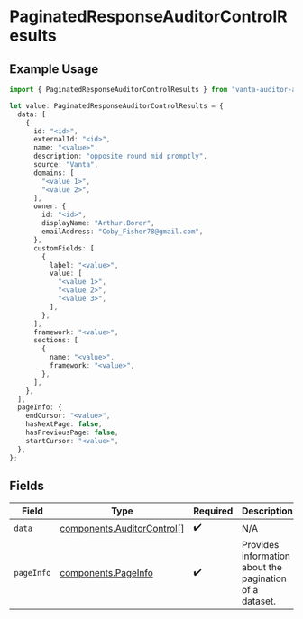 # PaginatedResponseAuditorControlResults

## Example Usage

```typescript
import { PaginatedResponseAuditorControlResults } from "vanta-auditor-api-sdk/models/components";

let value: PaginatedResponseAuditorControlResults = {
  data: [
    {
      id: "<id>",
      externalId: "<id>",
      name: "<value>",
      description: "opposite round mid promptly",
      source: "Vanta",
      domains: [
        "<value 1>",
        "<value 2>",
      ],
      owner: {
        id: "<id>",
        displayName: "Arthur.Borer",
        emailAddress: "Coby_Fisher78@gmail.com",
      },
      customFields: [
        {
          label: "<value>",
          value: [
            "<value 1>",
            "<value 2>",
            "<value 3>",
          ],
        },
      ],
      framework: "<value>",
      sections: [
        {
          name: "<value>",
          framework: "<value>",
        },
      ],
    },
  ],
  pageInfo: {
    endCursor: "<value>",
    hasNextPage: false,
    hasPreviousPage: false,
    startCursor: "<value>",
  },
};
```

## Fields

| Field                                                                    | Type                                                                     | Required                                                                 | Description                                                              |
| ------------------------------------------------------------------------ | ------------------------------------------------------------------------ | ------------------------------------------------------------------------ | ------------------------------------------------------------------------ |
| `data`                                                                   | [components.AuditorControl](../../models/components/auditorcontrol.md)[] | :heavy_check_mark:                                                       | N/A                                                                      |
| `pageInfo`                                                               | [components.PageInfo](../../models/components/pageinfo.md)               | :heavy_check_mark:                                                       | Provides information about the pagination of a dataset.                  |